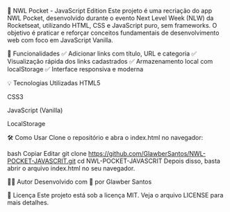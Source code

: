 📱 NWL Pocket - JavaScript Edition
Este projeto é uma recriação do app NWL Pocket, desenvolvido durante o evento Next Level Week (NLW) da Rocketseat, utilizando HTML, CSS e JavaScript puro, sem frameworks.
O objetivo é praticar e reforçar conceitos fundamentais de desenvolvimento web com foco em JavaScript Vanilla.

🚀 Funcionalidades
✅ Adicionar links com título, URL e categoria
✅ Visualização rápida dos links cadastrados
✅ Armazenamento local com localStorage
✅ Interface responsiva e moderna

💡 Tecnologias Utilizadas
HTML5

CSS3

JavaScript (Vanilla)

LocalStorage

🛠️ Como Usar
Clone o repositório e abra o index.html no navegador:

bash
Copiar
Editar
git clone https://github.com/GlawberSantos/NWL-POCKET-JAVASCRIT.git
cd NWL-POCKET-JAVASCRIT
Depois disso, basta abrir o arquivo index.html no seu navegador.

👨‍💻 Autor
Desenvolvido com 💙 por Glawber Santos

📘 Licença
Este projeto está sob a licença MIT. Veja o arquivo LICENSE para mais detalhes.
